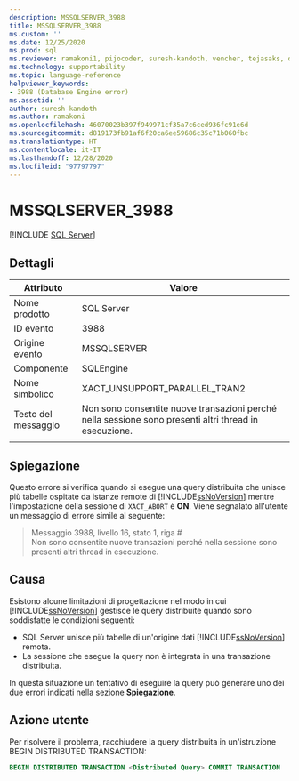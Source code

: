 ```yaml
---
description: MSSQLSERVER_3988
title: MSSQLSERVER_3988
ms.custom: ''
ms.date: 12/25/2020
ms.prod: sql
ms.reviewer: ramakoni1, pijocoder, suresh-kandoth, vencher, tejasaks, docast
ms.technology: supportability
ms.topic: language-reference
helpviewer_keywords:
- 3988 (Database Engine error)
ms.assetid: ''
author: suresh-kandoth
ms.author: ramakoni
ms.openlocfilehash: 46070023b397f949971cf35a7c6ced936fc91e6d
ms.sourcegitcommit: d819173fb91af6f20ca6ee59686c35c71b060fbc
ms.translationtype: HT
ms.contentlocale: it-IT
ms.lasthandoff: 12/28/2020
ms.locfileid: "97797797"
---
```

# <a name="mssqlserver_3988"></a>MSSQLSERVER_3988
 [!INCLUDE [SQL Server](../../includes/applies-to-version/sqlserver.md)]

## <a name="details"></a>Dettagli

|Attributo|Valore|
|---|---|
|Nome prodotto|SQL Server|
|ID evento|3988|
|Origine evento|MSSQLSERVER|
|Componente|SQLEngine|
|Nome simbolico|XACT_UNSUPPORT_PARALLEL_TRAN2|
|Testo del messaggio|Non sono consentite nuove transazioni perché nella sessione sono presenti altri thread in esecuzione.|
||

## <a name="explanation"></a>Spiegazione

Questo errore si verifica quando si esegue una query distribuita che unisce più tabelle ospitate da istanze remote di [!INCLUDE[ssNoVersion](../../includes/ssnoversion-md.md)] mentre l'impostazione della sessione di `XACT_ABORT` è **ON**. Viene segnalato all'utente un messaggio di errore simile al seguente:

> Messaggio 3988, livello 16, stato 1, riga #  
Non sono consentite nuove transazioni perché nella sessione sono presenti altri thread in esecuzione.

## <a name="cause"></a>Causa

Esistono alcune limitazioni di progettazione nel modo in cui [!INCLUDE[ssNoVersion](../../includes/ssnoversion-md.md)] gestisce le query distribuite quando sono soddisfatte le condizioni seguenti:

- SQL Server unisce più tabelle di un'origine dati [!INCLUDE[ssNoVersion](../../includes/ssnoversion-md.md)] remota.
- La sessione che esegue la query non è integrata in una transazione distribuita.

In questa situazione un tentativo di eseguire la query può generare uno dei due errori indicati nella sezione **Spiegazione**.

## <a name="user-action"></a>Azione utente

Per risolvere il problema, racchiudere la query distribuita in un'istruzione BEGIN DISTRIBUTED TRANSACTION:

```sql
BEGIN DISTRIBUTED TRANSACTION <Distributed Query> COMMIT TRANSACTION
```
